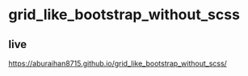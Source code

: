 # grid_like_bootstrap_without_scss

## live

https://aburaihan8715.github.io/grid_like_bootstrap_without_scss/
